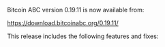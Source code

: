 Bitcoin ABC version 0.19.11 is now available from:

  <https://download.bitcoinabc.org/0.19.11/>

This release includes the following features and fixes:
